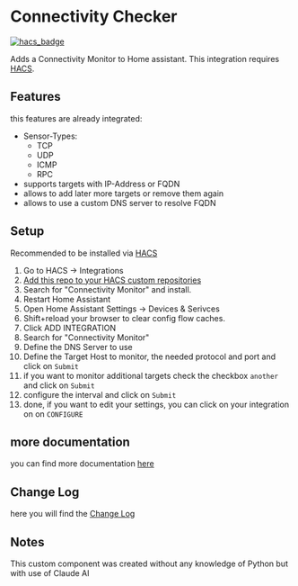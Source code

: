 # Connectivity Checker

[![hacs_badge](https://img.shields.io/badge/HACS-Custom-41BDF5.svg)](https://github.com/hacs/integration)

Adds a Connectivity Monitor to Home assistant. This integration requires [HACS](https://hacs.xyz).

## Features

this features are already integrated:

- Sensor-Types:
  - TCP
  - UDP
  - ICMP
  - RPC
- supports targets with IP-Address or FQDN
- allows to add later more targets or remove them again
- allows to use a custom DNS server to resolve FQDN

## Setup

Recommended to be installed via [HACS](https://github.com/hacs/integration)

1. Go to HACS -> Integrations
2. [Add this repo to your HACS custom repositories](https://hacs.xyz/docs/faq/custom_repositories)
3. Search for "Connectivity Monitor" and install.
4. Restart Home Assistant
5. Open Home Assistant Settings -> Devices & Serivces
6. Shift+reload your browser to clear config flow caches.
7. Click ADD INTEGRATION
8. Search for "Connectivity Monitor"
9. Define the DNS Server to use
10. Define the Target Host to monitor, the needed protocol and port and click on `Submit`
11. if you want to monitor additional targets check the checkbox `another` and click on `Submit`
12. configure the interval and click on `Submit`
13. done, if you want to edit your settings, you can click on your integration on on `CONFIGURE`

## more documentation

you can find more documentation [here](doc/examples.md)

## Change Log

here you will find the [Change Log](changelog.md)

## Notes

This custom component was created without any knowledge of Python but with use of Claude AI
